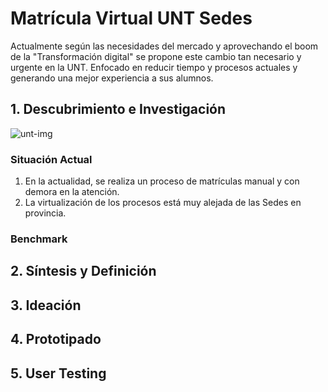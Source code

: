 # Matrícula Virtual UNT Sedes
Actualmente según las necesidades del mercado y aprovechando el boom de la "Transformación digital" se propone este cambio tan necesario
y urgente en la UNT. Enfocado en reducir tiempo y procesos actuales y generando una mejor experiencia a sus alumnos.

## 1. Descubrimiento e Investigación
![unt-img](https://user-images.githubusercontent.com/32301249/37530483-a8095e12-2907-11e8-9f4d-f0004b09cfb8.jpg)
### Situación Actual
1. En la actualidad, se realiza un proceso de matrículas manual y con demora en la atención.
2. La virtualización de los procesos está muy alejada de las Sedes en provincia.

### Benchmark

## 2. Síntesis y Definición
## 3. Ideación
## 4. Prototipado
## 5. User Testing
